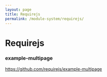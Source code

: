 ```yaml
---
layout: page
title: Requirejs
permalink: /module-system/requirejs/
---
```



# Requirejs

### example-multipage

https://github.com/requirejs/example-multipage
